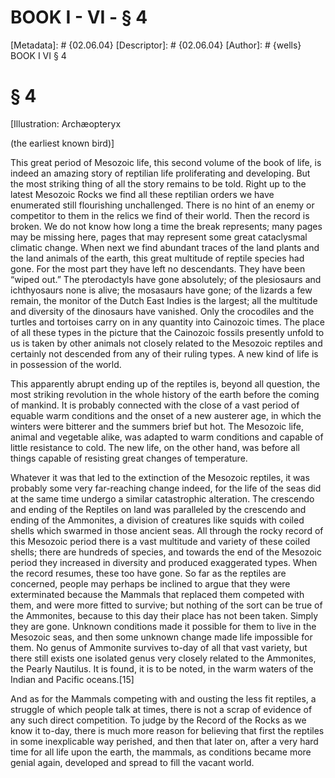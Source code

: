 # BOOK I - VI - § 4
[Metadata]: # {02.06.04}
[Descriptor]: # {02.06.04}
[Author]: # {wells}
BOOK I
VI
§ 4
# § 4
[Illustration: Archæopteryx

(the earliest known bird)]

This great period of Mesozoic life, this second volume of the book of life, is
indeed an amazing story of reptilian life proliferating and developing. But the
most striking thing of all the story remains to be told. Right up to the latest
Mesozoic Rocks we find all these reptilian orders we have enumerated still
flourishing unchallenged. There is no hint of an enemy or competitor to them in
the relics we find of their world. Then the record is broken. We do not know
how long a time the break represents; many pages may be missing here, pages
that may represent some great cataclysmal climatic change. When next we find
abundant traces of the land plants and the land animals of the earth, this
great multitude of reptile species had gone. For the most part they have left
no descendants. They have been “wiped out.” The pterodactyls have gone
absolutely; of the plesiosaurs and ichthyosaurs none is alive; the mosasaurs
have gone; of the lizards a few remain, the monitor of the Dutch East Indies is
the largest; all the multitude and diversity of the dinosaurs have vanished.
Only the crocodiles and the turtles and tortoises carry on in any quantity into
Cainozoic times. The place of all these types in the picture that the Cainozoic
fossils presently unfold to us is taken by other animals not closely related to
the Mesozoic reptiles and certainly not descended from any of their ruling
types. A new kind of life is in possession of the world.

This apparently abrupt ending up of the reptiles is, beyond all question, the
most striking revolution in the whole history of the earth before the coming of
mankind. It is probably connected with the close of a vast period of equable
warm conditions and the onset of a new austerer age, in which the winters were
bitterer and the summers brief but hot. The Mesozoic life, animal and vegetable
alike, was adapted to warm conditions and capable of little resistance to cold.
The new life, on the other hand, was before all things capable of resisting
great changes of temperature.

Whatever it was that led to the extinction of the Mesozoic reptiles, it was
probably some very far-reaching change indeed, for the life of the seas did at
the same time undergo a similar catastrophic alteration. The crescendo and
ending of the Reptiles on land was paralleled by the crescendo and ending of
the Ammonites, a division of creatures like squids with coiled shells which
swarmed in those ancient seas. All through the rocky record of this Mesozoic
period there is a vast multitude and variety of these coiled shells; there are
hundreds of species, and towards the end of the Mesozoic period they increased
in diversity and produced exaggerated types. When the record resumes, these too
have gone. So far as the reptiles are concerned, people may perhaps be inclined
to argue that they were exterminated because the Mammals that replaced them
competed with them, and were more fitted to survive; but nothing of the sort
can be true of the Ammonites, because to this day their place has not been
taken. Simply they are gone. Unknown conditions made it possible for them to
live in the Mesozoic seas, and then some unknown change made life impossible
for them. No genus of Ammonite survives to-day of all that vast variety, but
there still exists one isolated genus very closely related to the Ammonites,
the Pearly Nautilus. It is found, it is to be noted, in the warm waters of the
Indian and Pacific oceans.[15]

And as for the Mammals competing with and ousting the less fit reptiles, a
struggle of which people talk at times, there is not a scrap of evidence of any
such direct competition. To judge by the Record of the Rocks as we know it
to-day, there is much more reason for believing that first the reptiles in some
inexplicable way perished, and then that later on, after a very hard time for
all life upon the earth, the mammals, as conditions became more genial again,
developed and spread to fill the vacant world.

